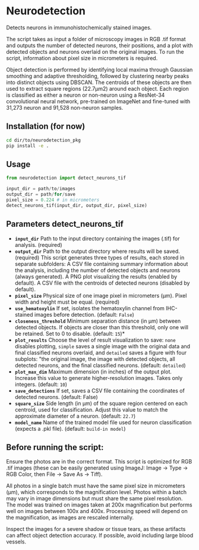 # Neurodetection
Detects neurons in immunohistochemically stained images. 

The script takes as input a folder of microscopy images in RGB .tif format and outputs the number of detected neurons, their positions, and a plot with detected objects and neurons overlaid on the original images. To run the script, information about pixel size in micrometers is required.

Object detection is performed by identifying local maxima through Gaussian smoothing and adaptive thresholding, followed by clustering nearby peaks into distinct objects using DBSCAN. The centroids of these objects are then used to extract square regions (22.7μm2) around each object. Each region is classified as either a neuron or non-neuron using a ResNet-34 convolutional neural network, pre-trained on ImageNet and fine-tuned with 31,273 neuron and 91,528 non-neuron samples.

## Installation (for now)
```bash
cd dir/to/neurodetection_pkg
pip install -e .
```

## Usage
```python
from neurodetection import detect_neurons_tif

input_dir = path/to/images
output_dir = path/for/save
pixel_size = 0.224 # in micrometers
detect_neurons_tif(input_dir, output_dir, pixel_size)
```
## Parameters detect_neurons_tif
* **`input_dir`** Path to the input directory containing the images (.tif) for analysis. (required)
* **`output_dir`** Path to the output directory where results will be saved. (required)
This script generates three types of results, each stored in separate subfolders: A CSV file containing summary information about the analysis, including the number of detected objects and neurons (always generated). A PNG plot visualizing the results (enabled by default). A CSV file with the centroids of detected neurons (disabled by default).
* **`pixel_size`** Physical size of one image pixel in micrometers (μm). Pixel width and height must be equal. (required)
* **`use_hematoxylin`** If set, isolates the hematoxylin channel from IHC-stained images before detection. (default: `False`)
* **`closeness_threshold`** Minimum separation distance (in μm) between detected objects. If objects are closer than this threshold, only one will be retained. Set to 0 to disable. (default: `15`)* 
* **`plot_results`**  Choose the level of result visualization to save: `none` disables plotting, `simple` saves a single image with the original data and final classified neurons overlaid, and `detailed` saves a figure with four subplots: "the original image, the image with detected objects, all detected neurons, and the final classified neurons. (default: `detailed`)
* **`plot_max_dim`** Maximum dimension (in inches) of the output plot. Increase this value to generate higher-resolution images. Takes only integers. (default: `10`)
* **`save_detections`** If set, saves a CSV file containing the coordinates of detected neurons. (default: False)
* **`square_size`** Side length (in μm) of the square region centered on each centroid, used for classification. Adjust this value to match the approximate diameter of a neuron. (default: `22.7`)
* **`model_name`** Name of the trained model file used for neuron classification (expects a .pkl file). (default: `build-in model`)

## Before running the script:
Ensure the photos are in the correct format. This script is optimized for RGB .tif images (these can be easily generated using ImageJ: Image → Type → RGB Color, then File → Save As → Tiff).

All photos in a single batch must have the same pixel size in micrometers (µm), which corresponds to the magnification level. Photos within a batch may vary in image dimensions but must share the same pixel resolution. The model was trained on images taken at 200x magnification but performs well on images between 100x and 400x. Processing speed will depend on the magnification, as images are rescaled internally.

Inspect the images for a severe shadow or tissue tears, as these artifacts can affect object detection accuracy. If possible, avoid including large blood vessels.